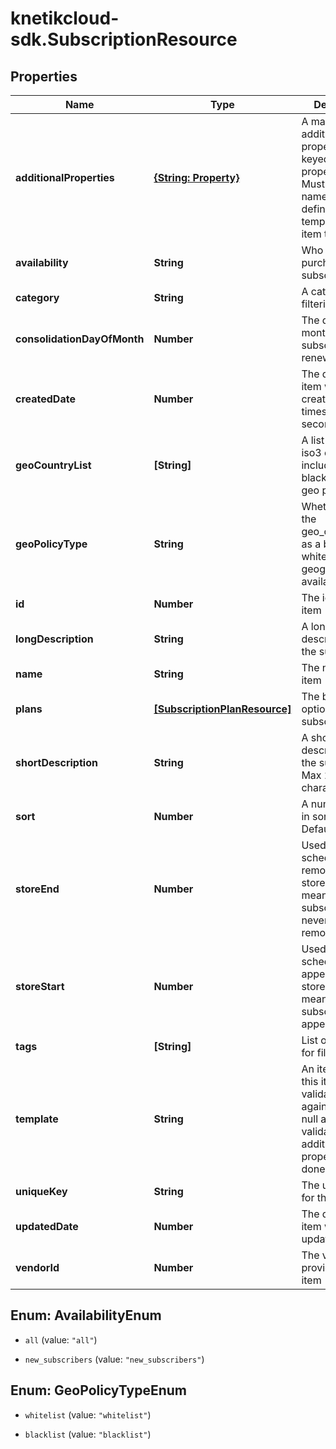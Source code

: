# knetikcloud-sdk.SubscriptionResource

## Properties
Name | Type | Description | Notes
------------ | ------------- | ------------- | -------------
**additionalProperties** | [**{String: Property}**](Property.md) | A map of item additional properties, keyed on the property name. Must match the names and types defined in the template for this item type. | [optional] 
**availability** | **String** | Who can purchase this subscription | [optional] 
**category** | **String** | A category for filtering items | [optional] 
**consolidationDayOfMonth** | **Number** | The day of the month 1..31 this subscription will renew | [optional] 
**createdDate** | **Number** | The date the item was created, unix timestamp in seconds | [optional] 
**geoCountryList** | **[String]** | A list of country iso3 codes to include in the blacklist/whitelist geo policy | [optional] 
**geoPolicyType** | **String** | Whether to use the geo_country_list as a black list or white list for item geographical availability | [optional] 
**id** | **Number** | The id of the item | [optional] 
**longDescription** | **String** | A long description of the subscription | [optional] 
**name** | **String** | The name of the item | 
**plans** | [**[SubscriptionPlanResource]**](SubscriptionPlanResource.md) | The billing options for this subscription | [optional] 
**shortDescription** | **String** | A short description of the subscription.  Max 255 characters | [optional] 
**sort** | **Number** | A number to use in sorting items.  Default 500 | [optional] 
**storeEnd** | **Number** | Used to schedule removal from store.  Null means the subscription will never be removed | [optional] 
**storeStart** | **Number** | Used to schedule appearance in store.  Null means the subscription will appear now | [optional] 
**tags** | **[String]** | List of tags used for filtering items | [optional] 
**template** | **String** | An item template this item is validated against. May be null and no validation of additional properties will be done. | [optional] 
**uniqueKey** | **String** | The unique key for the item | [optional] 
**updatedDate** | **Number** | The date the item was last updated | [optional] 
**vendorId** | **Number** | The vendor who provides the item | 


<a name="AvailabilityEnum"></a>
## Enum: AvailabilityEnum


* `all` (value: `"all"`)

* `new_subscribers` (value: `"new_subscribers"`)




<a name="GeoPolicyTypeEnum"></a>
## Enum: GeoPolicyTypeEnum


* `whitelist` (value: `"whitelist"`)

* `blacklist` (value: `"blacklist"`)




